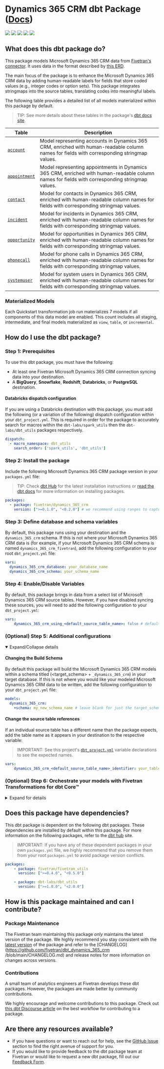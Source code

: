 # Dynamics 365 CRM dbt Package ([Docs](https://fivetran.github.io/dbt_dynamics_365_crm/))

<p align="left">
    <a alt="License"
        href="https://github.com/fivetran/dbt_fivetran_log/blob/main/LICENSE">
        <img src="https://img.shields.io/badge/License-Apache%202.0-blue.svg" /></a>
    <a alt="dbt-core">
        <img src="https://img.shields.io/badge/dbt_Core™_version->=1.3.0_<2.0.0-orange.svg" /></a>
    <a alt="Maintained?">
        <img src="https://img.shields.io/badge/Maintained%3F-yes-green.svg" /></a>
    <a alt="PRs">
        <img src="https://img.shields.io/badge/Contributions-welcome-blueviolet" /></a>
    <a alt="Fivetran Quickstart Compatible"
        href="https://fivetran.com/docs/transformations/dbt/quickstart">
        <img src="https://img.shields.io/badge/Fivetran_Quickstart_Compatible%3F-yes-green.svg" /></a>
</p>

## What does this dbt package do?

This package models Microsoft Dynamics 365 CRM data from [Fivetran's connector](https://fivetran.com/docs/applications/microsoft-dynamics/dynamics365crm). It uses data in the format described by [this ERD](https://fivetran.com/docs/applications/microsoft-dynamics/dynamics365crm#schemainformation).

The main focus of the package is to enhance the Microsoft Dynamics 365 CRM data by adding human-readable labels for fields that store coded values (e.g., integer codes or option sets). This package integrates stringmaps into the source tables, translating codes into meaningful labels.

<!--section="salesforce_marketing_cloud_transformation_model"-->
The following table provides a detailed list of all models materialized within this package by default.
> TIP: See more details about these tables in the package's [dbt docs site](https://fivetran.github.io/dbt_dynamics_365_crm/#!/overview).

| **Table** | **Description** |
| --------- | --------------- |
| [`account`](https://fivetran.github.io/dbt_dynamics_365_crm/#!/model/model.dynamics_365_crm.account) | Model representing accounts in Dynamics 365 CRM, enriched with human-readable column names for fields with corresponding stringmap values. |
| [`appointment`](https://fivetran.github.io/dbt_dynamics_365_crm/#!/model/model.dynamics_365_crm.appointment) | Model representing appointments in Dynamics 365 CRM, enriched with human-readable column names for fields with corresponding stringmap values. |
| [`contact`](https://fivetran.github.io/dbt_dynamics_365_crm/#!/model/model.dynamics_365_crm.contact) | Model for contacts in Dynamics 365 CRM, enriched with human-readable column names for fields with corresponding stringmap values. |
| [`incident`](https://fivetran.github.io/dbt_dynamics_365_crm/#!/model/model.dynamics_365_crm.incident) | Model for incidents in Dynamics 365 CRM, enriched with human-readable column names for fields with corresponding stringmap values. |
| [`opportunity`](https://fivetran.github.io/dbt_dynamics_365_crm/#!/model/model.dynamics_365_crm.opportunity) | Model for opportunities in Dynamics 365 CRM, enriched with human-readable column names for fields with corresponding stringmap values. |
| [`phonecall`](https://fivetran.github.io/dbt_dynamics_365_crm/#!/model/model.dynamics_365_crm.phonecall) | Model for phone calls in Dynamics 365 CRM, enriched with human-readable column names for fields with corresponding stringmap values. |
| [`systemuser`](https://fivetran.github.io/dbt_dynamics_365_crm/#!/model/model.dynamics_365_crm.systemuser) | Model for system users in Dynamics 365 CRM, enriched with human-readable column names for fields with corresponding stringmap values. |

### Materialized Models
Each Quickstart transformation job run materializes 7 models if all components of this data model are enabled. This count includes all staging, intermediate, and final models materialized as `view`, `table`, or `incremental`.

<!--section-end-->

## How do I use the dbt package?

### Step 1: Prerequisites
To use this dbt package, you must have the following:

- At least one Fivetran Microsoft Dynamics 365 CRM connection syncing data into your destination.
- A **BigQuery**, **Snowflake**, **Redshift**, **Databricks**, or **PostgreSQL** destination.

#### Databricks dispatch configuration
If you are using a Databricks destination with this package, you must add the following (or a variation of the following) dispatch configuration within your `dbt_project.yml`. This is required in order for the package to accurately search for macros within the `dbt-labs/spark_utils` then the `dbt-labs/dbt_utils` packages respectively.
```yml
dispatch:
  - macro_namespace: dbt_utils
    search_order: ['spark_utils', 'dbt_utils']
```

### Step 2: Install the package
Include the following Microsoft Dynamics 365 CRM package version in your `packages.yml` file:
> TIP: Check [dbt Hub](https://hub.getdbt.com/) for the latest installation instructions or [read the dbt docs](https://docs.getdbt.com/docs/package-management) for more information on installing packages.
```yml
packages:
  - package: fivetran/dynamics_365_crm
    version: [">=0.1.0", "<0.2.0"] # we recommend using ranges to capture non-breaking changes automatically
```

### Step 3: Define database and schema variables

By default, this package runs using your destination and the `dynamics_365_crm` schema. If this is not where your Microsoft Dynamics 365 CRM data is (for example, if your Microsoft Dynamics 365 CRM schema is named `dynamics_365_crm_fivetran`), add the following configuration to your root `dbt_project.yml` file:

```yml
vars:
  dynamics_365_crm_database: your_database_name
  dynamics_365_crm_schema: your_schema_name 
```

### Step 4: Enable/Disable Variables
By default, this package brings in data from a select list of Microsoft Dynamics 365 CRM source tables. However, if you have disabled syncing these sources, you will need to add the following configuration to your `dbt_project.yml`:

```yml
vars:
    dynamics_365_crm_using_<default_source_table_name>: false # default = true
```

### (Optional) Step 5: Additional configurations
<details open><summary>Expand/Collapse details</summary>

#### Changing the Build Schema
By default this package will build the Microsoft Dynamics 365 CRM models within a schema titled (<target_schema> + `_dynamics_365_crm`) in your target database. If this is not where you would like your modeled Microsoft Dynamics 365 CRM data to be written, add the following configuration to your `dbt_project.yml` file:

```yml
models:
  dynamics_365_crm:
    +schema: my_new_schema_name # leave blank for just the target_schema
```

#### Change the source table references
If an individual source table has a different name than the package expects, add the table name as it appears in your destination to the respective variable:

> IMPORTANT: See this project's [`dbt_project.yml`](https://github.com/fivetran/dbt_dynamics_365_crm/blob/main/dbt_project.yml) variable declarations to see the expected names.

```yml
vars:
    dynamics_365_crm_<default_source_table_name>_identifier: your_table_name 
```
</details>

### (Optional) Step 6: Orchestrate your models with Fivetran Transformations for dbt Core™
<details><summary>Expand for details</summary>
<br>

Fivetran offers the ability for you to orchestrate your dbt project through [Fivetran Transformations for dbt Core™](https://fivetran.com/docs/transformations/dbt). Learn how to set up your project for orchestration through Fivetran in our [Transformations for dbt Core setup guides](https://fivetran.com/docs/transformations/dbt#setupguide).
</details>


## Does this package have dependencies?
This dbt package is dependent on the following dbt packages. These dependencies are installed by default within this package. For more information on the following packages, refer to the [dbt hub](https://hub.getdbt.com/) site.
> IMPORTANT: If you have any of these dependent packages in your own `packages.yml` file, we highly recommend that you remove them from your root `packages.yml` to avoid package version conflicts.
    
```yml
packages:
    - package: fivetran/fivetran_utils
      version: [">=0.4.0", "<0.5.0"]

    - package: dbt-labs/dbt_utils
      version: [">=1.0.0", "<2.0.0"]
```
## How is this package maintained and can I contribute?
### Package Maintenance
The Fivetran team maintaining this package _only_ maintains the latest version of the package. We highly recommend you stay consistent with the [latest version](https://hub.getdbt.com/fivetran/salesforce_marketing_cloud/latest/) of the package and refer to the [CHANGELOG](https://github.com/fivetran/dbt_dynamics_365_crm /blob/main/CHANGELOG.md) and release notes for more information on changes across versions.

### Contributions
A small team of analytics engineers at Fivetran develops these dbt packages. However, the packages are made better by community contributions.

We highly encourage and welcome contributions to this package. Check out [this dbt Discourse article](https://discourse.getdbt.com/t/contributing-to-a-dbt-package/657) on the best workflow for contributing to a package.

## Are there any resources available?
- If you have questions or want to reach out for help, see the [GitHub Issue](https://github.com/fivetran/dbt_dynamics_365_crm/issues/new/choose) section to find the right avenue of support for you.
- If you would like to provide feedback to the dbt package team at Fivetran or would like to request a new dbt package, fill out our [Feedback Form](https://www.surveymonkey.com/r/DQ7K7WW).
